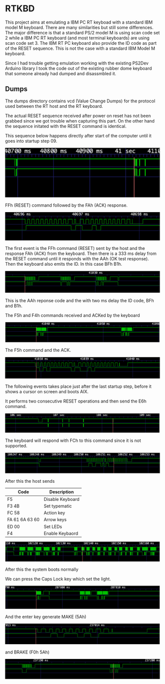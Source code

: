 # RTKBD
This project aims at emulating a IBM PC RT keyboad with a standard IBM model M keyboard. There are many similarities but still some differences. The major difference is that a standard PS/2 model M is using scan code set 2 while a IBM PC RT keyboard (and most terminal keyboards) are using scan code set 3.
The IBM RT PC keyboard also provide the ID code as part of the RESET sequence. This is not the case with a standard IBM Model M keyboard.

Since I had trouble getting emulation working with the existing PS2Dev Arduino library I took the code out of the existing rubber dome keyboard that someone already had dumped and disassmbled it.

## Dumps

The dumps directory contains vcd (Value Change Dumps) for the protocol used between the RT host and the RT keyboard.

The actual RESET sequence received after power on reset has not been grabbed since we got trouble when capturing this part. On the other hand the sequence initated with the RESET command is identical.

This sequence below happens directly after start of the computer until it goes into startup step 09.

![Reset flow 333 ms from RESET command to actual RESET taking place](https://github.com/MattisLind/RTKBD/blob/main/images/333msFromResetCmdToResponse.png?raw=true)

FFh (RESET) command followed by the FAh (ACK) response.

![FFh (RESET) command followed by the FAh (ACK) response](https://github.com/MattisLind/RTKBD/blob/main/images/ResetCommandFollowedByACK.png?raw=true)


The first event is the FFh command (RESET) sent by the host and the response FAh (ACK) from the keyboard. Then there is a 333 ms delay from the RESET command until it responds with the AAh (OK test response). Then the keyboard also emits the ID. In this case BFh B1h.

![AAh response and then ID codes with 2ms delay](https://github.com/MattisLind/RTKBD/blob/main/images/ResetResponseAAhBFhB1h_2msBetweenSuccessiveTransmissions.png?raw=true)

This is the AAh reponse code and the with two ms delay the ID code, BFh and B1h.

The F5h and F4h commands received and ACKed by the keyboard

![The F5h and F4h commands received and ACKed by the keyboard](https://github.com/MattisLind/RTKBD/blob/main/images/F5hCommandToF4Command15ms.png?raw=true)

The F5h command and the ACK.

![The F5h command and the ACK](https://github.com/MattisLind/RTKBD/blob/main/images/F5hCommandReceivedAckSent.png?raw=true)


The following events takes place just after the last startup step, before it shows a cursor on screen and boots AIX.

It performs two consecutive RESET operations and then send the E6h command. 

![](https://github.com/MattisLind/RTKBD/blob/main/images/TwoConsecutiveResetOperationsAndThenAnE6hCommandWhichIsSentAnFChInResponse.png?raw=true)

The keyboard will respond with FCh to this command since it is not supported.

![](https://github.com/MattisLind/RTKBD/blob/main/images/E6hCommandReceivedAndFChSentInResponse.png?raw=true)

After this the host sends 

|  Code   |     Description |
|---------|-----------------|
|  F5     |  Disable Keyboard    |
| F3 4B   |  Set typematic  |
| FC 58   |  Action key     |
| FA 61 6A 63 60 |  Arrow keys |
| ED 00   |  Set LEDs       |
|  F4     |  Enable Keybaord |

![](https://github.com/MattisLind/RTKBD/blob/main/images/CommandsReceivedF5hF3h4BhFCh58hFAh61h6Ah63h60hEDh00hF4h.png?raw=true)

After this the system boots normally

We can press the Caps Lock key which set the light.

![](https://github.com/MattisLind/RTKBD/blob/main/images/PressingCapsLockGettingEDhCommandWith00hArgumentBack.png?raw=true)

And the enter key generate MAKE (5Ah)

![](https://github.com/MattisLind/RTKBD/blob/main/images/Make5AhEnter.png?raw=true)

and BRAKE (F0h 5Ah)

![](https://github.com/MattisLind/RTKBD/blob/main/images/Break5AhEnter.png?raw=true)




